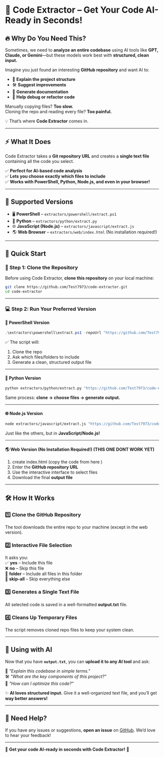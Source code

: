 

# 🚀 Code Extractor – Get Your Code AI-Ready in Seconds!  

## 🔥 Why Do You Need This?  

Sometimes, we need to **analyze an entire codebase** using AI tools like **GPT, Claude, or Gemini**—but these models work best with **structured, clean input.**  

Imagine you just found an interesting **GitHub repository** and want AI to:  
- 🔎 **Explain the project structure**  
- 🛠️ **Suggest improvements**  
- 📖 **Generate documentation**  
- 🤖 **Help debug or refactor code**  

Manually copying files? **Too slow.**  
Cloning the repo and reading every file? **Too painful.**  

💡 That’s where **Code Extractor** comes in.  

---

## ⚡ What It Does  

Code Extractor takes a **Git repository URL** and creates a **single text file** containing all the code you select.  

✅ **Perfect for AI-based code analysis**  
✅ **Lets you choose exactly which files to include**  
✅ **Works with PowerShell, Python, Node.js, and even in your browser!**  

---

## 📌 Supported Versions  

- 🖥️ **PowerShell** – `extractors/powershell/extract.ps1`  
- 🐍 **Python** – `extractors/python/extract.py`  
- 🌐 **JavaScript (Node.js)** – `extractors/javascript/extract.js`  
- 🌎 **Web Browser** – `extractors/web/index.html` (No installation required!)  

---

## 🚀 Quick Start  

### 🏁 Step 1: Clone the Repository  

Before using Code Extractor, **clone this repository** on your local machine:  

```bash
git clone https://github.com/Test7973/code-extractor.git
cd code-extractor
```

---

### 💻 Step 2: Run Your Preferred Version  

#### **🔹 PowerShell Version**  

```powershell
.\extractors\powershell\extract.ps1 -repoUrl "https://github.com/Test7973/code-extractor" -outputFile "output.txt"
```

✅ The script will:  
1. Clone the repo  
2. Ask which files/folders to include  
3. Generate a clean, structured output file  

---

#### **🐍 Python Version**  

```bash
python extractors/python/extract.py "https://github.com/Test7973/code-extractor" "output.txt"
```

Same process: **clone → choose files → generate output.**  

---

#### **🌐 Node.js Version**  

```bash
node extractors/javascript/extract.js "https://github.com/Test7973/code-extractor" "output.txt"
```

Just like the others, but in **JavaScript/Node.js!**  

---

#### **🌎 Web Version (No Installation Required!)**  (THIS ONE DONT WORK YET)

1. create index.html (copy the code from here )
2. Enter the **GitHub repository URL**  
3. Use the interactive interface to select files  
4. Download the final **output file**  

---

## 🛠️ How It Works  

### 1️⃣ Clone the GitHub Repository  
The tool downloads the entire repo to your machine (except in the web version).  

### 2️⃣ Interactive File Selection  
It asks you:  
✅ **yes** – Include this file  
❌ **no** – Skip this file  
📁 **folder** – Include all files in this folder  
🚀 **skip-all** – Skip everything else  

### 3️⃣ Generates a Single Text File  
All selected code is saved in a well-formatted **output.txt** file.  

### 4️⃣ Cleans Up Temporary Files  
The script removes cloned repo files to keep your system clean.  

---

## 🧠 Using with AI  

Now that you have **`output.txt`**, you can **upload it to any AI tool** and ask:  

🤖 _"Explain this codebase in simple terms."_  
🛠️ _"What are the key components of this project?"_  
🚀 _"How can I optimize this code?"_  

✨ **AI loves structured input.** Give it a well-organized text file, and you’ll get **way better answers!**  

---

## 📩 Need Help?  

If you have any issues or suggestions, **open an issue** on [GitHub](https://github.com/Test7973/code-extractor/). We’d love to hear your feedback!  

---

🚀 **Get your code AI-ready in seconds with Code Extractor!** 🚀  

